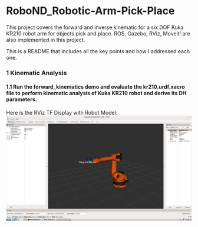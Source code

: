 # RoboND_Robotic-Arm-Pick-Place

This project covers the forward and inverse kinematic for a six DOF Kuka KR210 robot arm for objects pick and place.
ROS, Gazebo, RViz, Moveit! are also implemented in this project.

This is a README that includes all the key points and how I addressed each one.

### 1 Kinematic Analysis
#### 1.1 Run the forward_kinematics demo and evaluate the kr210.urdf.xacro file to perform kinematic analysis of Kuka KR210 robot and derive its DH parameters.
Here is the RViz TF Display with Robot Model:
![RViz TF Display with Robot Model](image/RViz_TF_Display_with_Robot_Model.png)

